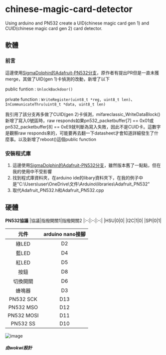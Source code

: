 # chinese-magic-card-detector
Using arduino and PN532 create a UID(chinese magic card gen 1) and CUID(chinese magic card gen 2) card detector. 
## 軟體
### 前言
這邊使用[SigmaDolphin的Adafruit-PN532分支](https://github.com/SigmaDolphin/Adafruit-PN532)，原作者有提出PR但是一直未獲merge，其做了UID(gen 1)卡偵測的改動，新增了以下

public funtion : `UnlockBackdoor()`

private function : `WriteRegister(uint8_t *reg, uint8_t len)`、`InCommunicateThru(uint8_t *data, uint8_t len)`

我引用了該分支再多做了CUID(gen 2)卡偵測，mifareclassic_WriteDataBlock()新增了寫入0號區時，raw responds如果pn532_packetbuffer[7] == 0x01或pn532_packetbuffer[8] == 0xE9就判斷為寫入失敗，因此不是CUID卡。這數字是觀察raw responds來的，可能要再去翻一下datasheet才會知道詳細發生了什麼事。以及新增了reboot()這個public function

### 安裝程式庫

1. 這邊使用[SigmaDolphin的Adafruit-PN532分支](https://github.com/SigmaDolphin/Adafruit-PN532)，雖然版本舊了一點點，但在我的使用中不受影響
2. 找到程式庫資料夾，在arduino ide的libary資料夾下，在我的例子中是"C:\Users\user\OneDrive\文件\Arduino\libraries\Adafruit_PN532"
3. 取代Adafruit_PN532.h和Adafruit_PN532.cpp


## 硬體
**PN532協議**
|協議|指撥開關1|指撥開關2
|:-:|:-:|:-:|
|HSU|0|0|
|I2C|1|0|
|SPI|0|1|

|元件|arduino nano接腳
|:-:|:-:|
|綠LED|D2|
|藍LED|D4|
|紅LED|D5|
|按鈕|D8|
|切換開關|D6|
|蜂鳴器|D3|
|PN532 SCK|D13|
|PN532 MSO|D12|
|PN532 MOSI|D11|
|PN532 SS|D10|



![image](https://github.com/user-attachments/assets/8a750df4-3939-4bb9-ada3-a8086b122dc8)
##### 由wokwi設計

